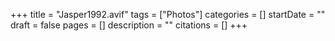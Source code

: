 +++
title = "Jasper1992.avif"
tags = ["Photos"]
categories = []
startDate = ""
draft = false
pages = []
description = ""
citations = []
+++
